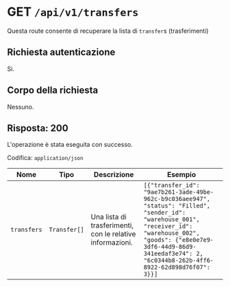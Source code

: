 # GET `/api/v1/transfers`

Questa route consente di recuperare la lista di `transfer`s (trasferimenti)

## Richiesta autenticazione

Si.

## Corpo della richiesta

Nessuno.

## Risposta: 200

L'operazione è stata eseguita con successo.

Codifica: `application/json`

<!--raw-typst
#figure(
   table(
        columns: (1fr, 1fr, 3fr, 2fr),
        inset: 8pt,
        align: horizon,
        table.header(
            [#text(fill:white)[Nome]],
            [#text(fill:white)[Tipo]],
            [#text(fill:white)[Descrizione]],
            [#text(fill:white)[Esempio]],
        ),
        [`transfers`], [`Transfer[]`], [Una lista di trasferimenti, con le relative informazioni.], [`[{"transfer_id": "9ae7b261-3ade-49be-962c-b9c036aee947", "status": "Filled", "sender_id": "warehouse_001", "receiver_id": "warehouse_002", "goods": {"e8e0e7e9-3df6-44d9-86d9-341eedaf3e74": 2, "6c0344b8-262b-4ff6-8922-62d898d76f07": 3}}]`],
   ),
   caption: [Risposta di GET `/api/v1/transfers`],
)
-->

<!--typst-begin-exclude-->
| Nome | Tipo | Descrizione | Esempio |
| ----------- | ------------ | --------------------------------------------------------- | ---------------------------------------------------------------------------------------------------------------------------------------------------------------------------------------------------------------------------------------------- |
| `transfers` | `Transfer[]` | Una lista di trasferimenti, con le relative informazioni. | `[{"transfer_id": "9ae7b261-3ade-49be-962c-b9c036aee947", "status": "Filled", "sender_id": "warehouse_001", "receiver_id": "warehouse_002", "goods": {"e8e0e7e9-3df6-44d9-86d9-341eedaf3e74": 2, "6c0344b8-262b-4ff6-8922-62d898d76f07": 3}}]` |
<!--typst-end-exclude-->
